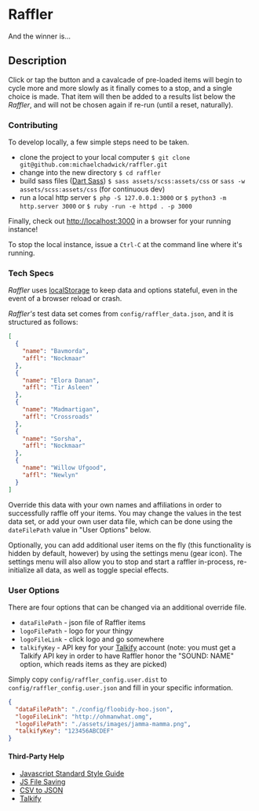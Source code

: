 # Raffler

And the winner is...

## Description

Click or tap the button and a cavalcade of pre-loaded items will begin to cycle more and more slowly as it finally comes to a stop, and a single choice is made. That item will then be added to a results list below the *Raffler*, and will not be chosen again if re-run (until a reset, naturally).

### Contributing

To develop locally, a few simple steps need to be taken.

* clone the project to your local computer
`$ git clone git@github.com:michaelchadwick/raffler.git`
* change into the new directory
`$ cd raffler`
* build sass files ([Dart Sass](https://sass-lang.com))
`$ sass assets/scss:assets/css` or `sass -w assets/scss:assets/css` (for continuous dev)
* run a local http server
`$ php -S 127.0.0.1:3000` or `$ python3 -m http.server 3000` or `$ ruby -run -e httpd . -p 3000`

Finally, check out [http://localhost:3000](http://localhost:3000) in a browser for your running instance!

To stop the local instance, issue a `Ctrl-C` at the command line where it's running.

### Tech Specs

*Raffler* uses [localStorage](https://developer.mozilla.org/en-US/docs/Web/API/Window/localStorage) to keep data and options stateful, even in the event of a browser reload or crash.

*Raffler's* test data set comes from `config/raffler_data.json`, and it is structured as follows:

```json
[
  {
    "name": "Bavmorda",
    "affl": "Nockmaar"
  },
  {
    "name": "Elora Danan",
    "affl": "Tir Asleen"
  },
  {
    "name": "Madmartigan",
    "affl": "Crossroads"
  },
  {
    "name": "Sorsha",
    "affl": "Nockmaar"
  },
  {
    "name": "Willow Ufgood",
    "affl": "Newlyn"
  }
]
```

Override this data with your own names and affiliations in order to successfully raffle off your items. You may change the values in the test data set, or add your own user data file, which can be done using the `dateFilePath` value in "User Options" below.

Optionally, you can add additional user items on the fly (this functionality is hidden by default, however) by using the settings menu (gear icon). The settings menu will also allow you to stop and start a raffler in-process, re-initialize all data, as well as toggle special effects.

### User Options

There are four options that can be changed via an additional override file.

* `dataFilePath` - json file of Raffler items
* `logoFilePath` - logo for your thingy
* `logoFileLink` - click logo and go somewhere
* `talkifyKey` - API key for your [Talkify](https://manage.talkify.net) account (note: you must get a Talkify API key in order to have Raffler honor the "SOUND: NAME" option, which reads items as they are picked)

Simply copy `config/raffler_config.user.dist` to `config/raffler_config.user.json` and fill in your specific information.

```json
{
  "dataFilePath": "./config/floobidy-hoo.json",
  "logoFileLink": "http://ohmanwhat.omg",
  "logoFilePath": "./assets/images/jamma-mamma.png",
  "talkifyKey": "123456ABCDEF"
}
```

#### Third-Party Help

* [Javascript Standard Style Guide](https://github.com/standard/standard)
* [JS File Saving](https://github.com/eligrey/FileSaver.js)
* [CSV to JSON](https://github.com/Keyang/node-csvtojson)
* [Talkify](https://talkify.net)
